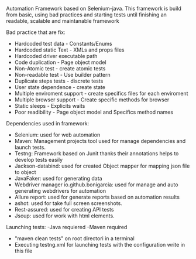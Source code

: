 
Automation Framework based on Selenium-java.
This framework is build from basic, using bad practices and starting tests until finishing an readable, scalable and maintanable framework

Bad practice that are fix:

- Hardcoded test data  -  Constants/Enums
- Hardcoded static Text  - XMLs and props files
- Hardcoded driver executable path
- Code duplication - Page object model 
- Non-Atomic test   -  create atomic tests
- Non-readable test - Use builder pattern
- Duplicate steps tests - discrete tests
- User state dependence - create state
- Multiple enviroment support  - create specifics files for each enviroment
- Multiple browser support  - Create specific methods for browser
- Static sleeps  -  Explicits waits
- Poor readibility  - Page object model and Specifics method names


Dependencies used in framework:

- Selenium: used for web automation
- Maven: Management projects tool used for manage dependencies and launch tests.
- Testng: Framework based on Junit thanks their annotations helps to develop tests easily
- Jackson-databind: used for created Object mapper for mapping json file to object
- JavaFaker: used for generating data
- Webdriver manager io.github.bonigarcia: used for manage and auto generating webdrivers for automation
- Allure report: used for generate reports based on automation results
- ashot: used for take full screen screenshots.
- Rest-assured: used for creating API tests
- Jsoup: used for work with html elements.


Launching tests:
-Java requiered
-Maven required
- "maven clean tests" on root directori in a terminal
- Executing testng.xml for launching tests with the configuration write in this file

